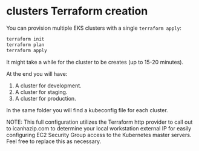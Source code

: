 # clusters Terraform creation

You can provision multiple EKS clusters with a single `terraform apply`:

```bash
terraform init
terraform plan
terraform apply
```

It might take a while for the cluster to be creates (up to 15-20 minutes).

At the end you will have:

1. A cluster for development.
1. A cluster for staging.
1. A cluster for production.

In the same folder you will find a kubeconfig file for each cluster.

NOTE: This full configuration utilizes the Terraform http provider to call out to icanhazip.com to determine your local workstation external IP for easily configuring EC2 Security Group access to the Kubernetes master servers. Feel free to replace this as necessary.
